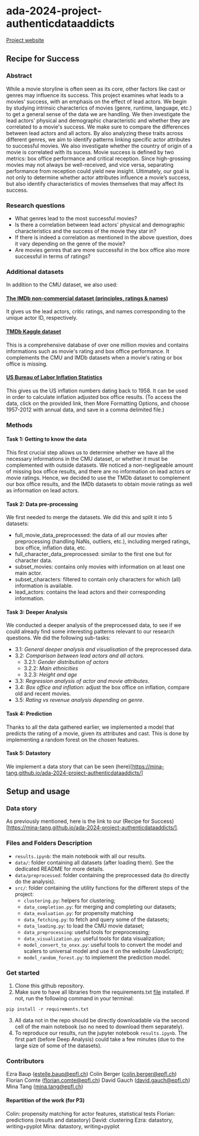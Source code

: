 # ada-2024-project-authenticdataaddicts

[Project website](https://mina-tang.github.io/ada-2024-project-authenticdataaddicts/)

## Recipe for Success

### Abstract

While a movie storyline is often seen as its core, other factors like cast or genres may influence its success. This project examines what leads to a movies' success, with an emphasis on the effect of lead actors.
We begin by studying intrinsic characterics of movies (genre, runtime, language, etc.) to get a general sense of the data we are handling.
We then investigate the lead actors' physical and demographic characteristic and whether they are correlated to a movie's success. We make sure to compare the differences between lead actors and all actors. By also analyzing these traits across different genres, we aim to identify patterns linking specific actor attributes to successful movies. We also investigate whether the country of origin of a movie is correlated with its sucess. Movie success is defined by two metrics: box office performance and critical reception. Since high-grossing movies may not always be well-received, and vice versa, separating performance from reception could yield new insight. Ultimately, our goal is not only to determine whether actor attributes influence a movie’s success, but also identify characteristics of movies themselves that may affect its success.

### Research questions

- What genres lead to the most successful movies?
- Is there a correlation between lead actors' physical and demographic characteristics and the success of the movie they star in?
- If there is indeed a correlation as mentioned in the above question, does it vary depending on the genre of the movie?
- Are movies genres that are more successful in the box office also more successful in terms of ratings?

### Additional datasets

In addition to the CMU dataset, we also used:

#### [The IMDb non-commercial dataset (principles, ratings &amp; names)](https://datasets.imdbws.com)

It gives us the lead actors, critic ratings, and names corresponding to the unique actor ID, respectively.

#### [TMDb Kaggle dataset](https://www.kaggle.com/datasets/asaniczka/tmdb-movies-dataset-2023-930k-movies?resource=download)

This is a comprehensive database of over one million movies and contains informations such as movie's rating and box office performance. It complements the CMU and IMDb datasets when a movie's rating or box office is missing.

#### [US Bureau of Labor Inflation Statistics](https://data.bls.gov/timeseries/CUUR0000SA0L1E?output_view=pct_12mths)

This gives us the US inflation numbers dating back to 1958. It can be used in order to calculate inflation adjusted box office results. (To access the data, click on the provided link, then More Formatting Options, and choose 1957-2012 with annual data, and save in a comma delimited file.)

### Methods

#### Task 1: Getting to know the data

This first crucial step allows us to determine whether we have all the necessary informations in the CMU dataset, or whether it must be complemented with outside datasets. We noticed a non-negligeable amount of missing box office results, and there are no information on lead actors or movie ratings. Hence, we decided to use the TMDb dataset to complement our box office results, and the IMDb datasets to obtain movie ratings as well as information on lead actors.

#### Task 2: Data pre-processing

We first needed to merge the datasets. We did this and split it into 5 datasets:

- full_movie_data_preprocessed: the data of all our movies after preprocessing (handling NaNs, outliers, etc.), including merged ratings, box office, inflation data, etc.
- full_character_data_preprocessed: similar to the first one but for character data.
- subset_movies: contains only movies with information on at least one main actor.
- subset_characters: filtered to contain only characters for which (all) information is available.
- lead_actors: contains the lead actors and their corresponding information.

#### Task 3: Deeper Analysis

We conducted a deeper analysis of the preprocessed data, to see if we could already find some interesting patterns relevant to our research questions. We did the following sub-tasks:

- 3.1: *General deeper analysis and visualisation* of the preprocessed data.
- 3.2: *Comparison between lead actors and all actors.*
  - 3.2.1: *Gender distribution of actors*
  - 3.2.2: *Main ethnicities*
  - 3.2.3: *Height and age*
- 3.3: *Regression analysis of actor and movie attributes*.
- 3.4: *Box office and inflation*: adjust the box office on inflation, compare old and recent movies.
- 3.5: *Rating vs revenue analysis depending on genre*.

#### Task 4: Prediction

Thanks to all the data gathered earlier, we implemented a model that predicts the rating of a movie, given its attributes and cast. This is done by implementing a random forest on the chosen features.

#### Task 5: Datastory

We implement a data story that can be seen (here)[https://mina-tang.github.io/ada-2024-project-authenticdataaddicts/]

## Setup and usage

### Data story

As previously mentioned, here is the link to our (Recipe for Success)[https://mina-tang.github.io/ada-2024-project-authenticdataaddicts/].

### Files and Folders Description

* `results.ipynb`: the main notebook with all our results.
* `data/`: folder containing all datasets (after loading them). See the dedicated README for more details.
* `data/preprocessed`: folder containing the preprocessed data (to directly do the analysis).
* `src/`: folder containing the utility functions for the different steps of the project:
  - `clustering.py`: helpers for clustering;
  - `data_completion.py`: for merging and completing our datasets;
  - `data_evaluation.py`: for propensity matching
  - `data_fetching.py`: to fetch and query some of the datasets;
  - `data_loading.py`: to load the CMU movie dataset;
  - `data_preprocessing`: useful tools for preprocessing;
  - `data_visualization.py`: useful tools for data visualization;
  - `model_convert_to_onxx.py`: useful tools to convert the model and scalers to universal model and use it on the website (JavaScript);
  - `model_random_forest.py`: to implement the prediction model.

### Get started

1. Clone this github repository.
2. Make sure to have all libraries from the requirements.txt [file](requirements.txt) installed. If not, run the following command in your terminal:

```
pip install -r requirements.txt
```

3. All data not in the repo should be directly downloadable via the second cell of the main notebook (so no need to download them separately).
4. To reproduce our results, run the jupyter notebook `results.ipynb`. The first part (before Deep Analysis) could take a few minutes (due to the large size of some of the datasets).

### Contributors

Ezra Baup (estelle.baup@epfl.ch)
Colin Berger (colin.berger@epfl.ch)
Florian Comte (florian.comte@epfl.ch)
David Gauch (david.gauch@epfl.ch)
Mina Tang (mina.tang@epfl.ch)

#### Repartition of the work (for P3)
Colin: propensity matching for actor features, statistical tests
Florian: predictions (results and datastory)
David: clustering
Ezra: datastory, writing+pyplot
Mina: datastory, writing+pyplot

